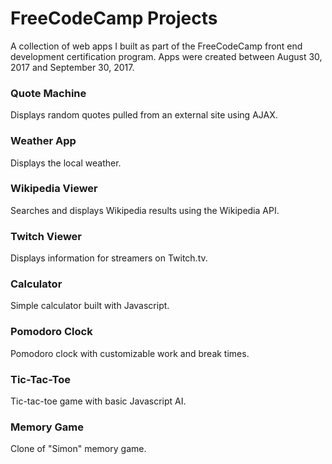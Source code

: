 # FreeCodeCamp Projects

A collection of web apps I built as part of the FreeCodeCamp front end development certification program.
Apps were created between August 30, 2017 and September 30, 2017.

### Quote Machine

Displays random quotes pulled from an external site using AJAX.

### Weather App

Displays the local weather.

### Wikipedia Viewer

Searches and displays Wikipedia results using the Wikipedia API.

### Twitch Viewer

Displays information for streamers on Twitch.tv.

### Calculator

Simple calculator built with Javascript.

### Pomodoro Clock

Pomodoro clock with customizable work and break times.

### Tic-Tac-Toe

Tic-tac-toe game with basic Javascript AI.

### Memory Game

Clone of "Simon" memory game.